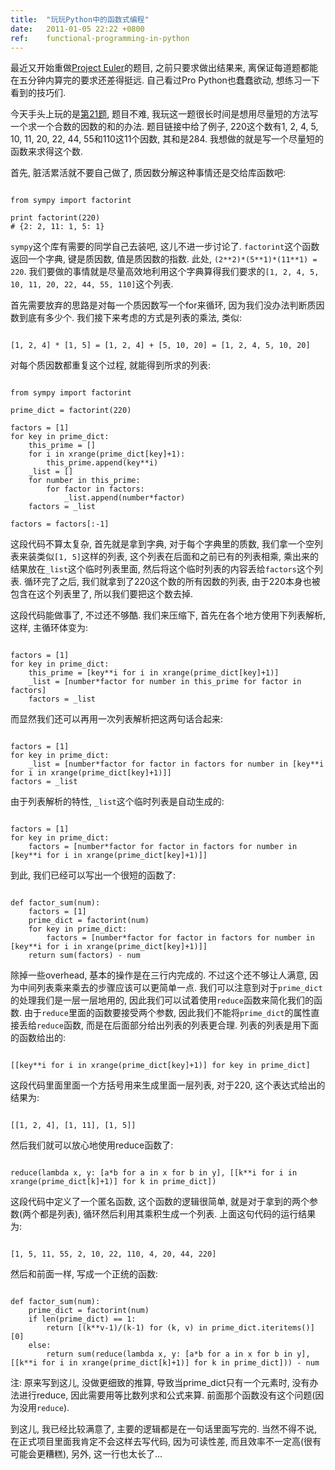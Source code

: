 ```yaml
---
title:  "玩玩Python中的函数式编程"
date:   2011-01-05 22:22 +0800
ref:    functional-programming-in-python
---
```


最近又开始重做[Project Euler](http://projecteuler.net/)的题目, 之前只要求做出结果来, 离保证每道题都能在五分钟内算完的要求还差得挺远. 自己看过Pro Python也蠢蠢欲动, 想练习一下看到的技巧们.

今天手头上玩的是[第21题](http://projecteuler.net/index.php?section=problems&id=21), 题目不难, 我玩这一题很长时间是想用尽量短的方法写一个求一个合数的因数的和的办法. 题目链接中给了例子, 220这个数有1, 2, 4, 5, 10, 11, 20, 22, 44, 55和110这11个因数, 其和是284. 我想做的就是写一个尽量短的函数来求得这个数.

首先, 脏活累活就不要自己做了, 质因数分解这种事情还是交给库函数吧:

<pre class="code" data-lang="python"><code>
from sympy import factorint

print factorint(220)
# {2: 2, 11: 1, 5: 1}
</code></pre>

`sympy`这个库有需要的同学自己去装吧, 这儿不进一步讨论了. `factorint`这个函数返回一个字典, 键是质因数, 值是质因数的指数. 此处, `(2**2)*(5**1)*(11**1) = 220`. 我们要做的事情就是尽量高效地利用这个字典算得我们要求的`[1, 2, 4, 5, 10, 11, 20, 22, 44, 55, 110]`这个列表.

首先需要放弃的思路是对每一个质因数写一个for来循环, 因为我们没办法判断质因数到底有多少个. 我们接下来考虑的方式是列表的乘法, 类似:

<pre class="code"><code>
[1, 2, 4] * [1, 5] = [1, 2, 4] + [5, 10, 20] = [1, 2, 4, 5, 10, 20]
</code></pre>

对每个质因数都重复这个过程, 就能得到所求的列表:

<pre class="code" data-lang="python"><code>
from sympy import factorint

prime_dict = factorint(220)

factors = [1]
for key in prime_dict:
    this_prime = []
    for i in xrange(prime_dict[key]+1):
        this_prime.append(key**i)
    _list = []
    for number in this_prime:
        for factor in factors:
            _list.append(number*factor)
    factors = _list

factors = factors[:-1]
</code></pre>

这段代码不算太复杂, 首先就是拿到字典, 对于每个字典里的质数, 我们拿一个空列表来装类似`[1, 5]`这样的列表, 这个列表在后面和之前已有的列表相乘, 乘出来的结果放在`_list`这个临时列表里面, 然后将这个临时列表的内容丢给`factors`这个列表. 循环完了之后, 我们就拿到了220这个数的所有因数的列表, 由于220本身也被包含在这个列表里了, 所以我们要把这个数去掉.

这段代码能做事了, 不过还不够酷. 我们来压缩下, 首先在各个地方使用下列表解析, 这样, 主循环体变为:

<pre class="code" data-lang="python"><code>
factors = [1]
for key in prime_dict:
    this_prime = [key**i for i in xrange(prime_dict[key]+1)]
    _list = [number*factor for number in this_prime for factor in factors]
    factors = _list
</code></pre>

而显然我们还可以再用一次列表解析把这两句话合起来:

<pre class="code" data-lang="python"><code>
factors = [1]
for key in prime_dict:
    _list = [number*factor for factor in factors for number in [key**i for i in xrange(prime_dict[key]+1)]]
factors = _list
</code></pre>

由于列表解析的特性, `_list`这个临时列表是自动生成的:

<pre class="code" data-lang="python"><code>
factors = [1]
for key in prime_dict:
    factors = [number*factor for factor in factors for number in [key**i for i in xrange(prime_dict[key]+1)]]
</code></pre>

到此, 我们已经可以写出一个很短的函数了:

<pre class="code" data-lang="python"><code>
def factor_sum(num):
    factors = [1]
    prime_dict = factorint(num)
    for key in prime_dict:
        factors = [number*factor for factor in factors for number in [key**i for i in xrange(prime_dict[key]+1)]]
    return sum(factors) - num
</code></pre>

除掉一些overhead, 基本的操作是在三行内完成的. 不过这个还不够让人满意, 因为中间列表乘来乘去的步骤应该可以更简单一点. 我们可以注意到对于`prime_dict`的处理我们是一层一层地用的, 因此我们可以试着使用`reduce`函数来简化我们的函数. 由于`reduce`里面的函数要接受两个参数, 因此我们不能将`prime_dict`的属性直接丢给`reduce`函数, 而是在后面部分给出列表的列表更合理. 列表的列表是用下面的函数给出的:

<pre class="code" data-lang="python"><code>
[[key**i for i in xrange(prime_dict[key]+1)] for key in prime_dict]
</code></pre>

这段代码里面里面一个方括号用来生成里面一层列表, 对于220, 这个表达式给出的结果为:

<pre class="code"><code>
[[1, 2, 4], [1, 11], [1, 5]]
</code></pre>

然后我们就可以放心地使用reduce函数了:

<pre class="code" data-lang="python"><code>
reduce(lambda x, y: [a*b for a in x for b in y], [[k**i for i in xrange(prime_dict[k]+1)] for k in prime_dict])
</code></pre>

这段代码中定义了一个匿名函数, 这个函数的逻辑很简单, 就是对于拿到的两个参数(两个都是列表), 循环然后利用其乘积生成一个列表. 上面这句代码的运行结果为:

<pre class="code"><code>
[1, 5, 11, 55, 2, 10, 22, 110, 4, 20, 44, 220]
</code></pre>

然后和前面一样, 写成一个正统的函数:

<pre class="code" data-lang="python"><code>
def factor_sum(num):
    prime_dict = factorint(num)
    if len(prime_dict) == 1:
        return [(k**v-1)/(k-1) for (k, v) in prime_dict.iteritems()][0]
    else:
        return sum(reduce(lambda x, y: [a*b for a in x for b in y], [[k**i for i in xrange(prime_dict[k]+1)] for k in prime_dict])) - num
</code></pre>

注: 原来写到这儿, 没做更细致的推算, 导致当prime_dict只有一个元素时, 没有办法进行reduce, 因此需要用等比数列求和公式来算. 前面那个函数没有这个问题(因为没用`reduce`).

到这儿, 我已经比较满意了, 主要的逻辑都是在一句话里面写完的. 当然不得不说, 在正式项目里面我肯定不会这样去写代码, 因为可读性差, 而且效率不一定高(很有可能会更糟糕), 另外, 这一行也太长了...
